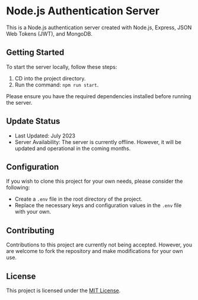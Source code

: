 # Node.js Authentication Server

This is a Node.js authentication server created with Node.js, Express, JSON Web Tokens (JWT), and MongoDB.

## Getting Started

To start the server locally, follow these steps:

1. CD into the project directory.
2. Run the command: `npm run start`.

Please ensure you have the required dependencies installed before running the server.

## Update Status

- Last Updated: July 2023
- Server Availability: The server is currently offline. However, it will be updated and operational in the coming months.

## Configuration

If you wish to clone this project for your own needs, please consider the following:

- Create a `.env` file in the root directory of the project.
- Replace the necessary keys and configuration values in the `.env` file with your own.

## Contributing

Contributions to this project are currently not being accepted. However, you are welcome to fork the repository and make modifications for your own use.

## License

This project is licensed under the [MIT License](LICENSE).

